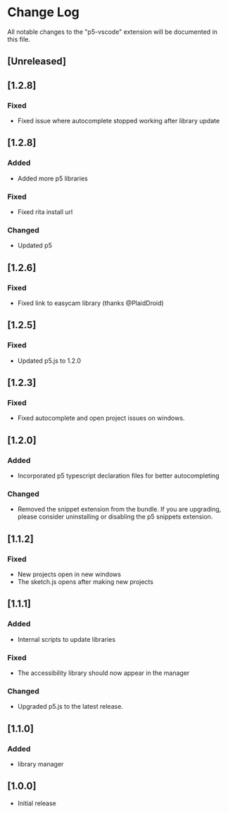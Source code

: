 # Change Log

All notable changes to the "p5-vscode" extension will be documented in this file.

## [Unreleased]

## [1.2.8]

### Fixed

- Fixed issue where autocomplete stopped working after library update

## [1.2.8]

### Added

- Added more p5 libraries

### Fixed

- Fixed rita install url

### Changed

- Updated p5

## [1.2.6]

### Fixed

- Fixed link to easycam library (thanks @PlaidDroid)

## [1.2.5]

### Fixed

- Updated p5.js to 1.2.0

## [1.2.3]

### Fixed

- Fixed autocomplete and open project issues on windows.

## [1.2.0]

### Added

- Incorporated p5 typescript declaration files for better autocompleting

### Changed

- Removed the snippet extension from the bundle. If you are upgrading, please consider uninstalling or disabling the p5 snippets extension.

## [1.1.2]

### Fixed

- New projects open in new windows
- The sketch.js opens after making new projects

## [1.1.1]

### Added

- Internal scripts to update libraries

### Fixed

- The accessibility library should now appear in the manager

### Changed

- Upgraded p5.js to the latest release.

## [1.1.0]

### Added

- library manager

## [1.0.0]

- Initial release
